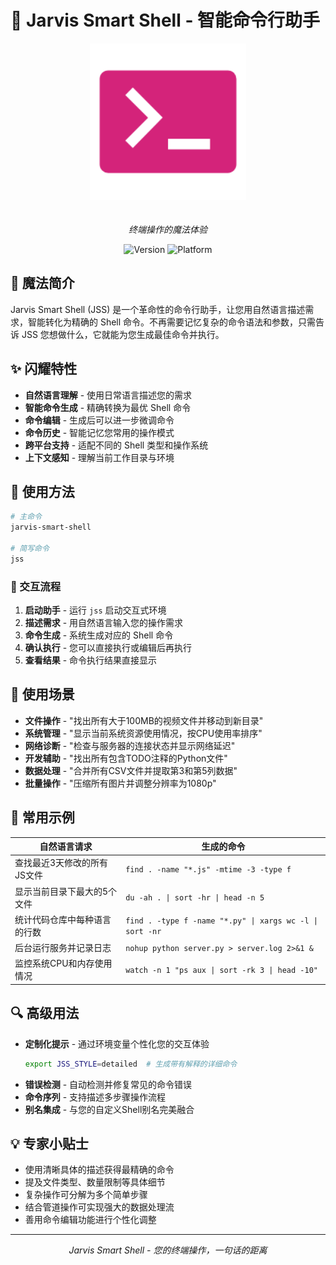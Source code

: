# 🔮 Jarvis Smart Shell - 智能命令行助手

<div align="center">
  <img src="../images/jarvis-smart-shell.png" alt="Smart Shell" width="250" style="margin-bottom: 20px"/>
  
  *终端操作的魔法体验*
  
  ![Version](https://img.shields.io/badge/version-0.1.x-blue)
  ![Platform](https://img.shields.io/badge/platform-Linux%20%7C%20macOS-lightgrey)
</div>

## 🌈 魔法简介
Jarvis Smart Shell (JSS) 是一个革命性的命令行助手，让您用自然语言描述需求，智能转化为精确的 Shell 命令。不再需要记忆复杂的命令语法和参数，只需告诉 JSS 您想做什么，它就能为您生成最佳命令并执行。

## ✨ 闪耀特性
- **自然语言理解** - 使用日常语言描述您的需求
- **智能命令生成** - 精确转换为最优 Shell 命令
- **命令编辑** - 生成后可以进一步微调命令
- **命令历史** - 智能记忆您常用的操作模式
- **跨平台支持** - 适配不同的 Shell 类型和操作系统
- **上下文感知** - 理解当前工作目录与环境

## 💫 使用方法
```bash
# 主命令
jarvis-smart-shell

# 简写命令
jss
```

### 💎 交互流程
1. **启动助手** - 运行 `jss` 启动交互式环境
2. **描述需求** - 用自然语言输入您的操作需求
3. **命令生成** - 系统生成对应的 Shell 命令
4. **确认执行** - 您可以直接执行或编辑后再执行
5. **查看结果** - 命令执行结果直接显示

## 🚀 使用场景
- **文件操作** - "找出所有大于100MB的视频文件并移动到新目录"
- **系统管理** - "显示当前系统资源使用情况，按CPU使用率排序"
- **网络诊断** - "检查与服务器的连接状态并显示网络延迟"
- **开发辅助** - "找出所有包含TODO注释的Python文件"
- **数据处理** - "合并所有CSV文件并提取第3和第5列数据"
- **批量操作** - "压缩所有图片并调整分辨率为1080p"

## 🎯 常用示例
| 自然语言请求 | 生成的命令 |
|------------|-----------|
| 查找最近3天修改的所有JS文件 | `find . -name "*.js" -mtime -3 -type f` |
| 显示当前目录下最大的5个文件 | `du -ah . \| sort -hr \| head -n 5` |
| 统计代码仓库中每种语言的行数 | `find . -type f -name "*.py" \| xargs wc -l \| sort -nr` |
| 后台运行服务并记录日志 | `nohup python server.py > server.log 2>&1 &` |
| 监控系统CPU和内存使用情况 | `watch -n 1 "ps aux \| sort -rk 3 \| head -10"` |

## 🔍 高级用法
- **定制化提示** - 通过环境变量个性化您的交互体验
  ```bash
  export JSS_STYLE=detailed  # 生成带有解释的详细命令
  ```
- **错误检测** - 自动检测并修复常见的命令错误
- **命令序列** - 支持描述多步骤操作流程
- **别名集成** - 与您的自定义Shell别名完美融合

## 💡 专家小贴士
- 使用清晰具体的描述获得最精确的命令
- 提及文件类型、数量限制等具体细节
- 复杂操作可分解为多个简单步骤
- 结合管道操作可实现强大的数据处理流
- 善用命令编辑功能进行个性化调整

---

<div align="center">
  <p><i>Jarvis Smart Shell - 您的终端操作，一句话的距离</i></p>
</div> 